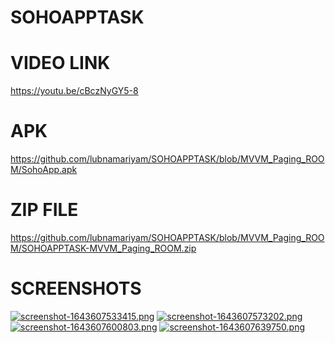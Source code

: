 # SOHOAPPTASK
# VIDEO LINK  
https://youtu.be/cBczNyGY5-8
# APK 
https://github.com/lubnamariyam/SOHOAPPTASK/blob/MVVM_Paging_ROOM/SohoApp.apk
# ZIP FILE 
https://github.com/lubnamariyam/SOHOAPPTASK/blob/MVVM_Paging_ROOM/SOHOAPPTASK-MVVM_Paging_ROOM.zip

# SCREENSHOTS

[![screenshot-1643607533415.png](https://i.postimg.cc/cL8MrPC6/screenshot-1643607533415.png)](https://postimg.cc/YvMmPn1w)
[![screenshot-1643607573202.png](https://i.postimg.cc/zGmHPvDX/screenshot-1643607573202.png)](https://postimg.cc/svc2MVZt)
[![screenshot-1643607600803.png](https://i.postimg.cc/JhMDMFBf/screenshot-1643607600803.png)](https://postimg.cc/v42Hv3hh)
[![screenshot-1643607639750.png](https://i.postimg.cc/prwr7cH1/screenshot-1643607639750.png)](https://postimg.cc/JHQRHqtb)
